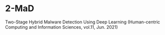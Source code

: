 # 2-MaD
Two-Stage Hybrid Malware Detection Using Deep Learning (Human-centric Computing and Information Sciences, vol.11, Jun. 2021)
